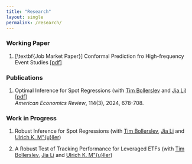```yaml
---
title: "Research"
layout: single
permalink: /research/
---
```


### Working Paper

1. [\textbf{Job Market Paper}] Conformal Prediction fro High-frequency Event Studies [[pdf]](https://yuexuanren.github.io/ConformalPI.pdf) <br>
 
### Publications

1. Optimal Inference for Spot Regressions (with [Tim Bollerslev](https://public.econ.duke.edu/~boller/) and [Jia Li](https://sites.google.com/view/jiali/home)) [[pdf]](https://www.aeaweb.org/articles?id=10.1257/aer.20221338) <br>
   <span style="font-weight: 400; font-style: italic;">American Economics Review</span>, 114(3), 2024, 678-708.
 
### Work in Progress

1. Robust Inference for Spot Regressions (with [Tim Bollerslev](https://public.econ.duke.edu/~boller/), [Jia Li](https://sites.google.com/view/jiali/home) and [Ulrich K. M\"{u}ller](https://www.princeton.edu/~umueller/))

2. A Robust Test of Tracking Performance for Leveraged ETFs (with [Tim Bollerslev](https://public.econ.duke.edu/~boller/), [Jia Li](https://sites.google.com/view/jiali/home) and [Ulrich K. M\"{u}ller](https://www.princeton.edu/~umueller/))
